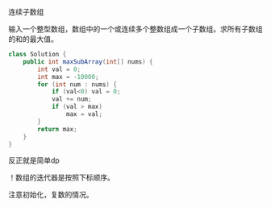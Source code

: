 连续子数组

输入一个整型数组，数组中的一个或连续多个整数组成一个子数组。求所有子数组的和的最大值。



```java
class Solution {
    public int maxSubArray(int[] nums) {
        int val = 0;
        int max = -10000;
        for (int num : nums) {
            if (val<0) val = 0;
            val += num;
            if (val > max)
                max = val;
        }
        return max;
    }
}
```

反正就是简单dp



！数组的迭代器是按照下标顺序。

注意初始化，复数的情况。